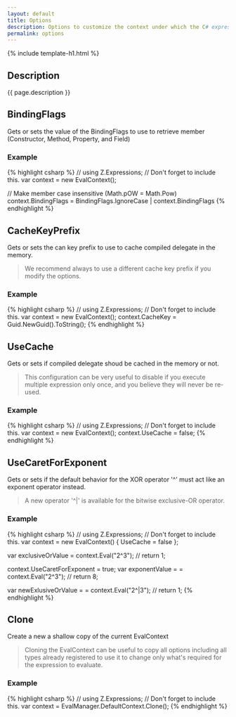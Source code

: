 ```yaml
---
layout: default
title: Options
description: Options to customize the context under which the C# expression is compiled.
permalink: options
---
```


{% include template-h1.html %}

## Description
{{ page.description }}

## BindingFlags
Gets or sets the value of the BindingFlags to use to retrieve member (Constructor, Method, Property, and Field)

### Example
{% highlight csharp %}
// using Z.Expressions; // Don't forget to include this.
var context = new EvalContext();

// Make member case insensitive (Math.pOW = Math.Pow)
context.BindingFlags = BindingFlags.IgnoreCase | context.BindingFlags
{% endhighlight %}

## CacheKeyPrefix
Gets or sets the can key prefix to use to cache compiled delegate in the memory.

> We recommend always to use a different cache key prefix if you modify the options.

### Example
{% highlight csharp %}
// using Z.Expressions; // Don't forget to include this.
var context = new EvalContext();
context.CacheKey = Guid.NewGuid().ToString();
{% endhighlight %}

## UseCache
Gets or sets if compiled delegate shoud be cached in the memory or not. 

> This configuration can be very useful to disable if you execute multiple expression only once, and you believe they will never be re-used.

### Example
{% highlight csharp %}
// using Z.Expressions; // Don't forget to include this.
var context = new EvalContext();
context.UseCache = false;
{% endhighlight %}

## UseCaretForExponent
Gets or sets if the default behavior for the XOR operator '^' must act like an exponent operator instead.

> A new operator '^|' is available for the bitwise exclusive-OR operator.

### Example
{% highlight csharp %}
// using Z.Expressions; // Don't forget to include this.
var context = new EvalContext() { UseCache = false };

var exclusiveOrValue = context.Eval("2^3"); // return 1;

context.UseCaretForExponent = true;
var exponentValue = = context.Eval("2^3"); // return 8;

var newExlusiveOrValue = = context.Eval("2^|3"); // return 1;
{% endhighlight %}

## Clone
Create a new a shallow copy of the current EvalContext

> Cloning the EvalContext can be useful to copy all options including all types already registered to use it to change only what's required for the expression to evaluate.

### Example
{% highlight csharp %}
// using Z.Expressions; // Don't forget to include this.
var context = EvalManager.DefaultContext.Clone();
{% endhighlight %}
